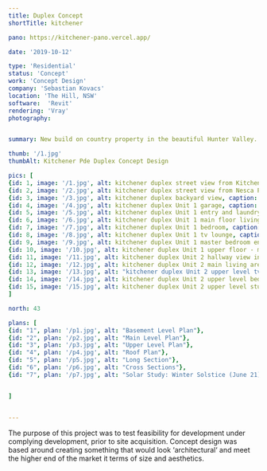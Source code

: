 ```yaml
---
title: Duplex Concept
shortTitle: kitchener

pano: https://kitchener-pano.vercel.app/

date: '2019-10-12'

type: 'Residential'
status: 'Concept'
work: 'Concept Design'
company: 'Sebastian Kovacs'
location: 'The Hill, NSW'
software:  'Revit'
rendering: 'Vray'
photography: 


summary: New build on country property in the beautiful Hunter Valley.

thumb: '/1.jpg'
thumbAlt: Kitchener Pde Duplex Concept Design

pics: [
{id: 1, image: '/1.jpg', alt: kitchener duplex street view from Kitchener Pde looking east, caption: Street view from Kitchener Pde looking east},
{id: 2, image: '/2.jpg', alt: kitchener duplex street view from Nesca Pde looking north, caption: Street view from Nesca Pde looking north},
{id: 3, image: '/3.jpg', alt: kitchener duplex backyard view, caption: Back yard view from rear boundary},
{id: 4, image: '/4.jpg', alt: kitchener duplex Unit 1 garage, caption: Unit 1 garage },
{id: 5, image: '/5.jpg', alt: kitchener duplex Unit 1 entry and laundry, caption: Unit 1 entry and laundry},
{id: 6, image: '/6.jpg', alt: kitchener duplex Unit 1 main floor living area & kitchen, caption: Unit 1 main floor living area & kitchen},
{id: 7, image: '/7.jpg', alt: kitchener duplex Unit 1 bedroom, caption: Unit 1 main floor bedroom},
{id: 8, image: '/8.jpg', alt: kitchener duplex Unit 1 tv lounge, caption:  Unit 1 upper floor tv lounge},
{id: 9, image: '/9.jpg', alt: kitchener duplex Unit 1 master bedroom ensuite, caption: "Unit 1 upper floor - master bedroom ensuite"},
{id: 10, image: '/10.jpg', alt: kitchener duplex Unit 1 upper floor - master bedroom, caption: Unit 1 upper floor - master bedroom},
{id: 11, image: '/11.jpg', alt: kitchener duplex Unit 2 hallway view into main living area, caption: Unit 2 hallway view into the main living area},
{id: 12, image: '/12.jpg', alt: kitchener duplex Unit 2 main living area & kitchen, caption: Unit 2 main living area & kitchen},
{id: 13, image: '/13.jpg', alt: "kitchener duplex Unit 2 upper level tv lounge", caption: "Unit 2 upper level tv lounge, right sliding door is the entry to upper bedroom 3"},
{id: 14, image: '/14.jpg', alt: kitchener duplex Unit 2 upper level bedroom, caption: Unit 2 upper level bedroom with views into the back yard},
{id: 15, image: '/15.jpg', alt: kitchener duplex Unit 2 upper level study, caption: Unit 2 upper level study}
]

north: 43

plans: [
{id: "1", plan: '/p1.jpg', alt: "Basement Level Plan"},
{id: "2", plan: '/p2.jpg', alt: "Main Level Plan"},
{id: "3", plan: '/p3.jpg', alt: "Upper Level Plan"},
{id: "4", plan: '/p4.jpg', alt: "Roof Plan"},
{id: "5", plan: '/p5.jpg', alt: "Long Section"},
{id: "6", plan: '/p6.jpg', alt: "Cross Sections"},
{id: "7", plan: '/p7.jpg', alt: "Solar Study: Winter Solstice (June 21)"},


]


---
```


The purpose of this project was to test feasibility for development under complying development, prior to site acquisition.
Concept design was based around creating something that would look ‘architectural‘ and meet the higher end of the market it terms of size and aesthetics. 

